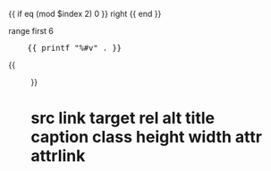 
{{ if eq (mod $index 2) 0 }} right {{ end }}


range first 6

<pre>
    {{ printf "%#v" . }}
</pre>

{{ <figure src="/media/spf13.jpg" title="Steve Francia" >}}

src
link
target
rel
alt
title
caption
class
height
width
attr
attrlink
=====
